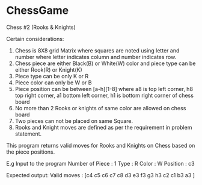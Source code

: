 # ChessGame
Chess #2 (Rooks & Knights)

Certain considerations:
1. Chess is 8X8 grid Matrix where squares are noted using letter and number where letter indicates column and number indicates row.
2. Chess piece are either Black(B) or White(W) color and piece type can be either Rook(R) or Knight(K)
3. Piece type can be only K or R
4. Piece color can only be W or B
5. Piece position can be between [a-h][1-8] where a8 is top left corner, h8 top right corner, a1 bottom left corner, h1 is bottom right corner of chess board
6. No more than 2 Rooks or knights of same color are allowed on chess board
7. Two pieces can not be placed on same Square.
8. Rooks and Knight moves are defined as per the requirement in problem statement.

This program returns valid moves for Rooks and Knights on Chess based on the piece positions.

E.g
Input to the program
Number of Piece : 1
Type : R
Color : W
Position : c3

Expected output:
Valid moves : [c4 c5 c6 c7 c8 d3 e3 f3 g3 h3 c2 c1 b3 a3 ]
